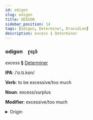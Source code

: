```yaml
---
id: odigon
slug: odigon
title: ODİGON
sidebar_position: 14
tags: [odigon, Determiner, Dravidian]
description: excess § Determiner
---
```


### odigon&emsp;<span kind="abugida">ɽcȷɔ̃</span>

*excess* **§** [Determiner](../../tags/Determiner)

**IPA**: /ˈɑ.tɪ.kɑn/

**Verb**: to be excessive/too much

**Noun**: excess/surplus

**Modifier**: excessive/too much

<details>
    <summary>Origin</summary>
    Tamil அதிகம் atikam /ad̪iɡam/<br/>
    <em>Dravidian Language Family</em>
</details>